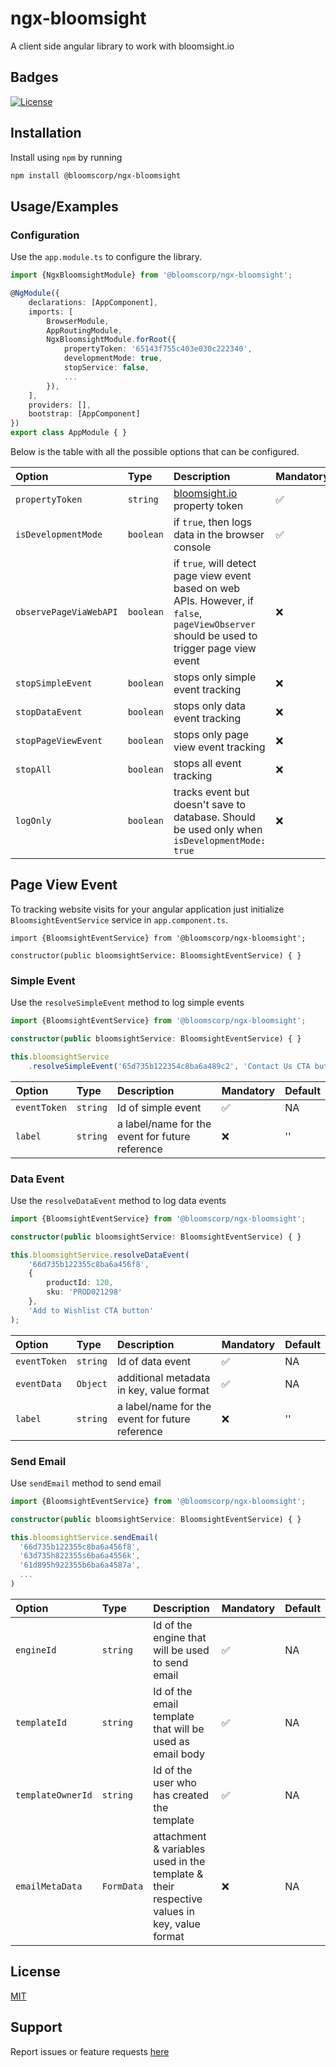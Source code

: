 # ngx-bloomsight

A client side angular library to work with bloomsight.io

## Badges

[![ License](https://img.shields.io/badge/License-MIT-green.svg)](./LICENSE.md)

## Installation

Install using `npm` by running

```bash
npm install @bloomscorp/ngx-bloomsight
```

## Usage/Examples


### Configuration

Use the `app.module.ts` to configure the library.

```ts
import {NgxBloomsightModule} from '@bloomscorp/ngx-bloomsight';

@NgModule({
    declarations: [AppComponent],
    imports: [
        BrowserModule,
        AppRoutingModule,
        NgxBloomsightModule.forRoot({
            propertyToken: '65143f755c403e030c222340',
            developmentMode: true,
            stopService: false,
            ...
        }),
    ],
    providers: [],
    bootstrap: [AppComponent]
})
export class AppModule { }
```

Below is the table with all the possible options that can be configured.

| Option                 | Type      | Description                                                                                                                                 | Mandatory | Default |
|:-----------------------|:----------|:--------------------------------------------------------------------------------------------------------------------------------------------|:----------|:--------|
| `propertyToken`        | `string`  | [bloomsight.io](https://bloomsight.io) property token                                                                                       | ✅         | NA      |
| `isDevelopmentMode`    | `boolean` | if `true`, then logs data in the browser console                                                                                            | ✅         | NA      |
| `observePageViaWebAPI` | `boolean` | if `true`, will detect page view event based on web APIs. However, if `false`, `pageViewObserver` should be used to trigger page view event | ❌         | `true`  |
| `stopSimpleEvent`      | `boolean` | stops only simple event tracking                                                                                                            | ❌         | `false` |
| `stopDataEvent`        | `boolean` | stops only data event tracking                                                                                                              | ❌         | `false` |
| `stopPageViewEvent`    | `boolean` | stops only page view event tracking                                                                                                         | ❌         | `false` |
| `stopAll`              | `boolean` | stops all event tracking                                                                                                                    | ❌         | `false` |
| `logOnly`              | `boolean` | tracks event but doesn't save to database. Should be used only when `isDevelopmentMode: true`                                               | ❌         | `false` |


## Page View Event
To tracking website visits for your angular application just initialize `BloomsightEventService` service in  `app.component.ts`.
```
import {BloomsightEventService} from '@bloomscorp/ngx-bloomsight';

constructor(public bloomsightService: BloomsightEventService) { }
```

### Simple Event

Use the `resolveSimpleEvent` method to log simple events

```ts
import {BloomsightEventService} from '@bloomscorp/ngx-bloomsight';

constructor(public bloomsightService: BloomsightEventService) { }

this.bloomsightService
    .resolveSimpleEvent('65d735b122354c8ba6a489c2', 'Contact Us CTA button');
```
| Option       | Type     | Description        | Mandatory | Default |
|:-------------|:---------|:-------------------|:----------|:--------|
| `eventToken` | `string` | Id of simple event | ✅         | NA      |
| `label`      | `string` | a label/name for the event for future reference | ❌         | ''      |


### Data Event

Use the `resolveDataEvent` method to log data events

```ts
import {BloomsightEventService} from '@bloomscorp/ngx-bloomsight';

constructor(public bloomsightService: BloomsightEventService) { }

this.bloomsightService.resolveDataEvent(
    '66d735b122355c8ba6a456f8', 
    {
        productId: 120,
        sku: 'PROD021298'
    },
    'Add to Wishlist CTA button'
);
```
| Option       | Type     | Description                              | Mandatory | Default |
|:-------------|:---------|:-----------------------------------------|:----------|:--------|
| `eventToken` | `string` | Id of data event                         | ✅         | NA      |
| `eventData`  | `Object` | additional metadata in key, value format | ✅         | NA      |
| `label`      | `string` | a label/name for the event for future reference | ❌         | ''      |


### Send Email

Use `sendEmail` method to send email

```ts
import {BloomsightEventService} from '@bloomscorp/ngx-bloomsight';

constructor(public bloomsightService: BloomsightEventService) { }

this.bloomsightService.sendEmail(
  '66d735b122355c8ba6a456f8', 
  '63d735h822355s6ba6a4556k',
  '61d895h922355b6ba6a4587a',
  ...
)
```

| Option            | Type       | Description                                                                                | Mandatory | Default |
|:------------------|:-----------|:-------------------------------------------------------------------------------------------|:----------|:--------|
| `engineId`        | `string`   | Id of the engine that will be used to send email                                           | ✅         | NA      |
| `templateId`      | `string`   | Id of the email template that will be used as email body                                   | ✅         | NA      |
| `templateOwnerId` | `string`   | Id of the user who has created the template                                                | ✅         | NA      |
| `emailMetaData`   | `FormData` | attachment & variables used in the template & their respective values in key, value format | ❌         | NA      |

## License

[MIT](./LICENSE.md)


## Support

Report issues or feature requests [here]()